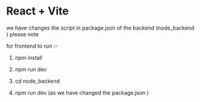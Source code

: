 # React + Vite

we have changes the script in package.json of the backend (node_backend ) please note

for frontend to run :-

1. npm install
2. npm run dev


1. cd node_backend
2. npm run dev 
(as we have changed the package.json )


